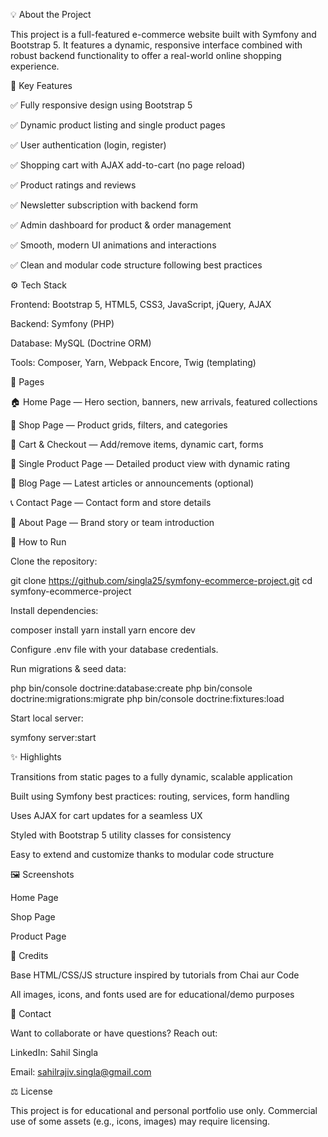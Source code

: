 💡 About the Project

This project is a full-featured e-commerce website built with Symfony and Bootstrap 5. It features a dynamic, responsive interface combined with robust backend functionality to offer a real-world online shopping experience.

🚀 Key Features

✅ Fully responsive design using Bootstrap 5

✅ Dynamic product listing and single product pages

✅ User authentication (login, register)

✅ Shopping cart with AJAX add-to-cart (no page reload)

✅ Product ratings and reviews

✅ Newsletter subscription with backend form

✅ Admin dashboard for product & order management

✅ Smooth, modern UI animations and interactions

✅ Clean and modular code structure following best practices

⚙️ Tech Stack

Frontend: Bootstrap 5, HTML5, CSS3, JavaScript, jQuery, AJAX

Backend: Symfony (PHP)

Database: MySQL (Doctrine ORM)

Tools: Composer, Yarn, Webpack Encore, Twig (templating)

📄 Pages

🏠 Home Page — Hero section, banners, new arrivals, featured collections

🍭 Shop Page — Product grids, filters, and categories

🛒 Cart & Checkout — Add/remove items, dynamic cart, forms

🧳 Single Product Page — Detailed product view with dynamic rating

📰 Blog Page — Latest articles or announcements (optional)

📞 Contact Page — Contact form and store details

👤 About Page — Brand story or team introduction

📩 How to Run

Clone the repository:

git clone https://github.com/singla25/symfony-ecommerce-project.git
cd symfony-ecommerce-project

Install dependencies:

composer install
yarn install
yarn encore dev

Configure .env file with your database credentials.

Run migrations & seed data:

php bin/console doctrine:database:create
php bin/console doctrine:migrations:migrate
php bin/console doctrine:fixtures:load

Start local server:

symfony server:start

✨ Highlights

Transitions from static pages to a fully dynamic, scalable application

Built using Symfony best practices: routing, services, form handling

Uses AJAX for cart updates for a seamless UX

Styled with Bootstrap 5 utility classes for consistency

Easy to extend and customize thanks to modular code structure

🖼️ Screenshots

Home Page

Shop Page

Product Page







📝 Credits

Base HTML/CSS/JS structure inspired by tutorials from Chai aur Code

All images, icons, and fonts used are for educational/demo purposes

💬 Contact

Want to collaborate or have questions? Reach out:

LinkedIn: Sahil Singla

Email: sahilrajiv.singla@gmail.com

⚖️ License

This project is for educational and personal portfolio use only.
Commercial use of some assets (e.g., icons, images) may require licensing.